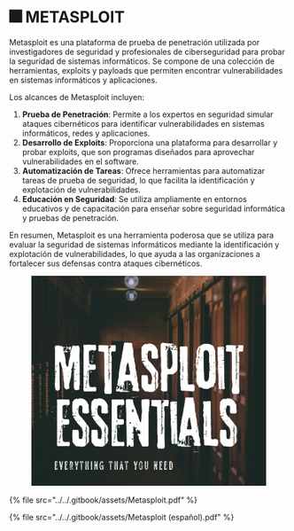 # 🎆 METASPLOIT

Metasploit es una plataforma de prueba de penetración utilizada por investigadores de seguridad y profesionales de ciberseguridad para probar la seguridad de sistemas informáticos. Se compone de una colección de herramientas, exploits y payloads que permiten encontrar vulnerabilidades en sistemas informáticos y aplicaciones.

Los alcances de Metasploit incluyen:

1. **Prueba de Penetración**: Permite a los expertos en seguridad simular ataques cibernéticos para identificar vulnerabilidades en sistemas informáticos, redes y aplicaciones.
2. **Desarrollo de Exploits**: Proporciona una plataforma para desarrollar y probar exploits, que son programas diseñados para aprovechar vulnerabilidades en el software.
3. **Automatización de Tareas**: Ofrece herramientas para automatizar tareas de prueba de seguridad, lo que facilita la identificación y explotación de vulnerabilidades.
4. **Educación en Seguridad**: Se utiliza ampliamente en entornos educativos y de capacitación para enseñar sobre seguridad informática y pruebas de penetración.

En resumen, Metasploit es una herramienta poderosa que se utiliza para evaluar la seguridad de sistemas informáticos mediante la identificación y explotación de vulnerabilidades, lo que ayuda a las organizaciones a fortalecer sus defensas contra ataques cibernéticos.

<figure><img src="../../.gitbook/assets/Metasploit-pdf.png" alt=""><figcaption></figcaption></figure>

{% file src="../../.gitbook/assets/Metasploit.pdf" %}



{% file src="../../.gitbook/assets/Metasploit (español).pdf" %}
